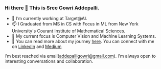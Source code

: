 ### Hi there 👋 This is Sree Gowri Addepalli.

- 🔭 I’m currently working at Target@AI.
- 📫 I Graduated from MS in CS with Focus in ML from New York University's Courant Institute of Mathematical Sciences.
- 🤔 My current focus is Computer Vision and Machine Learning Systems.
- 💬 You can read more about my journey [here](https://github.com/gowriaddepalli/Musings_of_my_work). You can connect with me on [Linkedin](https://www.linkedin.com/in/sgaddep/) and [Medium](https://sga297.medium.com/)

I'm best reached via email(addepalligowri@gmail.com). I'm always open to interesting conversations and collaboration.


<!--
**gowriaddepalli/gowriaddepalli** is a ✨ _special_ ✨ repository because its `README.md` (this file) appears on your GitHub profile.

Here are some ideas to get you started:

- 🔭 I’m currently working at Target@AI
- 🌱 I’m currently learning ...
- 👯 I’m looking to collaborate on ...
- 🤔 I’m looking for help with ...
- 💬 Ask me about ...
- 📫 How to reach me: ...
- 😄 Pronouns: ...
- ⚡ Fun fact: ...
-->
